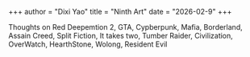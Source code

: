 +++
author = "Dixi Yao"
title = "Ninth Art"
date = "2026-02-9"
+++


Thoughts on Red Deepemtion 2, GTA, Cypberpunk, Mafia, Borderland, Assain Creed, Split Fiction, It takes two, Tumber Raider, Civilization, OverWatch, HearthStone, Wolong, Resident Evil